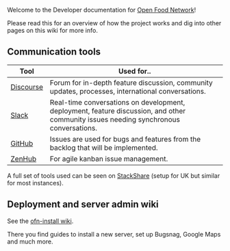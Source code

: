 Welcome to the Developer documentation for [Open Food Network](https://openfoodnetwork.org/)!

Please read this for an overview of how the project works and dig into other pages on this wiki for more info.

## Communication tools

**Tool** | **Used for..**
-----|---------
[Discourse](http://community.openfoodnetwork.org/) | Forum for in-depth feature discussion, community updates, processes, international conversations.
[Slack](https://openfoodnetwork.org/slack-invite) | Real-time conversations on development, deployment, feature discussion, and other community issues needing synchronous conversations.
[GitHub](https://github.com/openfoodfoundation/openfoodnetwork) | Issues are used for bugs and features from the backlog that will be implemented.
[ZenHub](https://www.zenhub.io/) | For agile kanban issue management.

A full set of tools used can be seen on [StackShare](http://stackshare.io/open-food-network-uk/open-food-network-uk) (setup for UK but similar for most instances).

## Deployment and server admin wiki

See the [ofn-install wiki](https://github.com/openfoodfoundation/ofn-install/wiki).

There you find guides to install a new server, set up Bugsnag, Google Maps and much more.